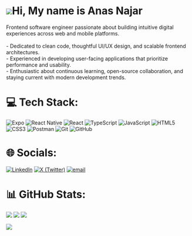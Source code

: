 # ![](https://user-images.githubusercontent.com/18350557/176309783-0785949b-9127-417c-8b55-ab5a4333674e.gif)Hi, My name is Anas Najar

Frontend software engineer passionate about building intuitive digital experiences across web and mobile platforms.<br><br>- Dedicated to clean code, thoughtful UI/UX design, and scalable frontend architectures.<br>- Experienced in developing user-facing applications that prioritize performance and usability.<br>- Enthusiastic about continuous learning, open-source collaboration, and staying current with modern development trends.


# 💻 Tech Stack:
 ![Expo](https://img.shields.io/badge/expo-%23323330.svg?style=for-the-badge&logo=expo&logoColor=white)
 ![React Native](https://img.shields.io/badge/react_native-%2320232a.svg?style=for-the-badge&logo=react&logoColor=%2361DAFB)
 ![React](https://img.shields.io/badge/react-%2320232a.svg?style=for-the-badge&logo=react&logoColor=%2361DAFB)
 ![TypeScript](https://img.shields.io/badge/TypeScript-3178C6?style=for-the-badge&logo=TypeScript&logoColor=white)
 ![JavaScript](https://img.shields.io/badge/javascript-%23323330.svg?style=for-the-badge&logo=javascript&logoColor=%23F7DF1E)
 ![HTML5](https://img.shields.io/badge/html5-%23E34F26.svg?style=for-the-badge&logo=html5&logoColor=white)
 ![CSS3](https://img.shields.io/badge/css3-%231572B6.svg?style=for-the-badge&logo=css3&logoColor=white)
 ![Postman](https://img.shields.io/badge/Postman-FF6C37?style=for-the-badge&logo=postman&logoColor=white)
 ![Git](https://img.shields.io/badge/git-%23F05033.svg?style=for-the-badge&logo=git&logoColor=white)
 ![GitHub](https://img.shields.io/badge/github-%23121011.svg?style=for-the-badge&logo=github&logoColor=white)



# 🌐 Socials:
[![LinkedIn](https://img.shields.io/badge/LinkedIn-%230077B5.svg?logo=linkedin&logoColor=white)](https://linkedin.com/in/anasnajar) [![X (Twitter)](https://img.shields.io/badge/twitter-000000?logo=x&logoColor=white)](https://x.com/anasnajar_dev) [![email](https://img.shields.io/badge/Email-D14836?logo=gmail&logoColor=white)](mailto:anasnajar.tn@gmail.com) 

# 📊 GitHub Stats:
<div align="left">
  <img src="https://github-readme-stats.vercel.app/api?username=najaranas&show_icons=true&theme=radical" />
  <img src="https://nirzak-streak-stats.vercel.app/?user=najaranas&theme=radical"/>
<img src="https://github-readme-stats.vercel.app/api/top-langs/?username=najaranas&layout=compact&theme=radical&cache_seconds=3600">

</div>


                  
[![](https://visitcount.itsvg.in/api?id=najaranas&icon=0&color=0)](https://visitcount.itsvg.in)

<!-- Proudly created with GPRM ( https://gprm.itsvg.in ) -->

